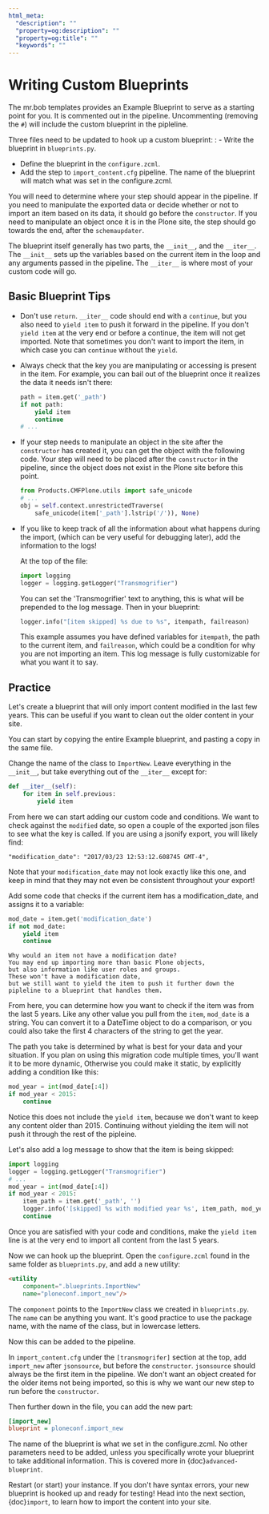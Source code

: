 ```yaml
---
html_meta:
  "description": ""
  "property=og:description": ""
  "property=og:title": ""
  "keywords": ""
---
```


# Writing Custom Blueprints

The mr.bob templates provides an Example Blueprint to serve as a starting point for you.
It is commented out in the pipeline.
Uncommenting (removing the `#`) will include the custom blueprint in the pipleline.

Three files need to be updated to hook up a custom blueprint:
: - Write the blueprint in `blueprints.py`.
  - Define the blueprint in the `configure.zcml`.
  - Add the step to `import_content.cfg` pipeline. The name of the blueprint will match what was set in the configure.zcml.

You will need to determine where your step should appear in the pipeline.
If you need to manipulate the exported data or decide whether or not to import an item based on its data,
it should go before the `constructor`.
If you need to manipulate an object once it is in the Plone site,
the step should go towards the end, after the `schemaupdater`.

The blueprint itself generally has two parts, the `__init__`, and the `__iter__`.
The `__init__` sets up the variables based on the current item in the loop and any arguments passed in the pipeline.
The `__iter__` is where most of your custom code will go.

## Basic Blueprint Tips

- Don't use `return`.
  `__iter__` code should end with a `continue`,
  but you also need to `yield item` to push it forward in the pipeline.
  If you don't `yield item` at the very end or before a continue, the item will not get imported.
  Note that sometimes you don't want to import the item, in which case you can `continue` without the `yield`.

- Always check that the key you are manipulating or accessing is present in the item.
  For example, you can bail out of the blueprint once it realizes the data it needs isn't there:

  ```python
  path = item.get('_path')
  if not path:
      yield item
      continue
  # ...
  ```

- If your step needs to manipulate an object in the site after the `constructor` has created it,
  you can get the object with the following code.
  Your step will need to be placed after the `constructor` in the pipeline,
  since the object does not exist in the Plone site before this point.

  ```python
  from Products.CMFPlone.utils import safe_unicode
  # ...
  obj = self.context.unrestrictedTraverse(
      safe_unicode(item['_path'].lstrip('/')), None)
  ```

- If you like to keep track of all the information about what happens during the import,
  (which can be very useful for debugging later),
  add the information to the logs!

  At the top of the file:

  ```python
  import logging
  logger = logging.getLogger("Transmogrifier")
  ```

  You can set the 'Transmogrifier' text to anything,
  this is what will be prepended to the log message.
  Then in your blueprint:

  ```python
  logger.info("[item skipped] %s due to %s", itempath, failreason)
  ```

  This example assumes you have defined variables for `itempath`, the path to the current item,
  and `failreason`, which could be a condition for why you are not importing an item.
  This log message is fully customizable for what you want it to say.

## Practice

Let's create a blueprint that will only import content modified in the last few years.
This can be useful if you want to clean out the older content in your site.

You can start by copying the entire Example blueprint, and pasting a copy in the same file.

Change the name of the class to `ImportNew`.
Leave everything in the `__init__`, but take everything out of the `__iter__` except for:

```python
def __iter__(self):
    for item in self.previous:
        yield item
```

From here we can start adding our custom code and conditions.
We want to check against the `modified` date,
so open a couple of the exported json files to see what the key is called.
If you are using a jsonify export, you will likely find:

```console
"modification_date": "2017/03/23 12:53:12.608745 GMT-4",
```

Note that your `modification_date` may not look exactly like this one,
and keep in mind that they may not even be consistent throughout your export!

Add some code that checks if the current item has a modification_date, and assigns it to a variable:

```python
mod_date = item.get('modification_date')
if not mod_date:
    yield item
    continue
```

```{note}
Why would an item not have a modification date?
You may end up importing more than basic Plone objects,
but also information like user roles and groups.
These won't have a modification date,
but we still want to yield the item to push it further down the pipleline to a blueprint that handles them.
```

From here, you can determine how you want to check if the item was from the last 5 years.
Like any other value you pull from the `item`, `mod_date` is a string.
You can convert it to a DateTime object to do a comparison,
or you could also take the first 4 characters of the string to get the year.

The path you take is determined by what is best for your data and your situation.
If you plan on using this migration code multiple times,
you'll want it to be more dynamic,
Otherwise you could make it static, by explicitly adding a condition like this:

```python
mod_year = int(mod_date[:4])
if mod_year < 2015:
    continue
```

Notice this does not include the `yield item`,
because we don't want to keep any content older than 2015.
Continuing without yielding the item will not push it through the rest of the pipleine.

Let's also add a log message to show that the item is being skipped:

```python
import logging
logger = logging.getLogger("Transmogrifier")
# ...
mod_year = int(mod_date[:4])
if mod_year < 2015:
    item_path = item.get('_path', '')
    logger.info('[skipped] %s with modified year %s', item_path, mod_year)
    continue
```

Once you are satisfied with your code and conditions,
make the `yield item` line is at the very end
to import all content from the last 5 years.

Now we can hook up the blueprint.
Open the `configure.zcml` found in the same folder as `blueprints.py`, and add a new utility:

```html
<utility
    component=".blueprints.ImportNew"
    name="ploneconf.import_new"/>
```

The `component` points to the `ImportNew` class we created in `blueprints.py`.
The `name` can be anything you want.
It's good practice to use the package name, with the name of the class, but in lowercase letters.

Now this can be added to the pipeline.

In `import_content.cfg` under the `[transmogrifer]` section at the top,
add `import_new` after `jsonsource`, but before the `constructor`.
`jsonsource` should always be the first item in the pipeline.
We don't want an object created for the older items not being imported,
so this is why we want our new step to run before the `constructor`.

Then further down in the file, you can add the new part:

```ini
[import_new]
blueprint = ploneconf.import_new
```

The name of the blueprint is what we set in the configure.zcml.
No other parameters need to be added,
unless you specifically wrote your blueprint to take additional information.
This is covered more in {doc}`advanced-blueprint`.

Restart (or start) your instance.
If you don't have syntax errors, your new blueprint is hooked up and ready for testing!
Head into the next section, {doc}`import`, to learn how to import the content into your site.
